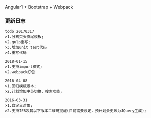 Angular1 + Bootstrap + Webpack


### 更新日志

```text
todo 20170317
>1.分离页头页尾模板;
>2.gulp重写;
>3.增加unit test代码
>4.重写代码
```

```text
2018-01-15
>1.支持import模式;
>2.webpack打包
```

```text
2016-04-08
>1.回归模板版本;
>2.计划增加中英切换，搜索功能;
```

```text
2016-03-31
>1.自定义对象;
>2.支持IE8及其以下版本二维码提醒(目前需要设定，预计划会更改为JQuery生成);
```
